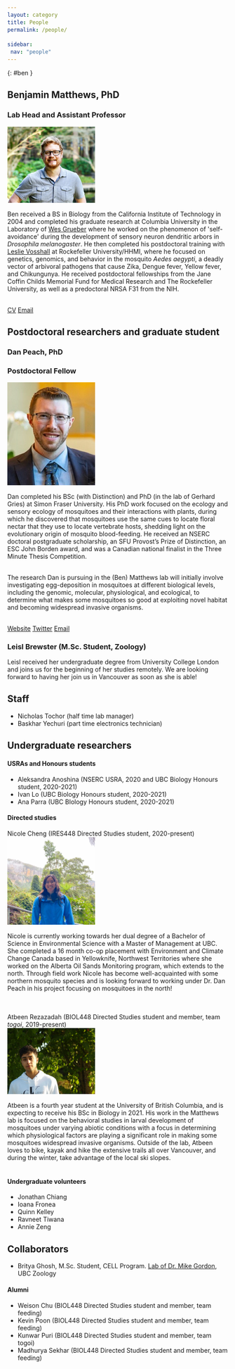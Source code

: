 ```yaml
---
layout: category
title: People
permalink: /people/

sidebar:
 nav: "people"
---
```


{: #ben }

## Benjamin Matthews, PhD
### Lab Head and Assistant Professor

<img class="align-left" src="/assets/images/Ben_1_cropped_0.jpg" width="200" caption="photo, Sylvia Herrera">

Ben received a BS in Biology from the California Institute of Technology in 2004 and completed his graduate research at Columbia University in the Laboratory of [Wes Grueber](https://grueberlab.neuroscience.columbia.edu) where he worked on the phenomenon of 'self-avoidance' during the development of sensory neuron dendritic arbors in *Drosophila melanogaster*. He then completed his postdoctoral training with [Leslie Vosshall](https://www.rockefeller.edu/research/2355-vosshall-laboratory/) at Rockefeller University/HHMI, where he focused on genetics, genomics, and behavior in the mosquito *Aedes aegypti*, a deadly vector of arbivoral pathogens that cause Zika, Dengue fever, Yellow fever, and Chikungunya. He received postdoctoral fellowships from the Jane Coffin Childs Memorial Fund for Medical Research and The Rockefeller University, as well as a predoctoral NRSA F31 from the NIH.
<br/><br/>

[CV](/assets/pdf/BenMatthews_CV_20190628.pdf)
[Email](mailto:ben.matthews@zoology.ubc.ca)

## Postdoctoral researchers and graduate student
### Dan Peach, PhD
### Postdoctoral Fellow

<img class="align-left" src="/assets/images/danpeach.jpg" width="200">

Dan completed his BSc (with Distinction) and PhD (in the lab of Gerhard Gries) at Simon Fraser University. His PhD work focused on the ecology and sensory ecology of mosquitoes and their interactions with plants, during which he discovered that mosquitoes use the same cues to locate floral nectar that they use to locate vertebrate hosts, shedding light on the evolutionary origin of mosquito blood-feeding. He received an NSERC doctoral postgraduate scholarship, an SFU Provost’s Prize of Distinction, an ESC John Borden award, and was a Canadian national finalist in the Three Minute Thesis Competition.
<br/><br/>

The research Dan is pursuing in the (Ben) Matthews lab will initially involve investigating egg-deposition in mosquitoes at different biological levels, including the genomic, molecular, physiological, and ecological, to determine what makes some mosquitoes so good at exploiting novel habitat and becoming widespread invasive organisms.
<br/><br/>

[Website](http://www.danpeach.net)
[Twitter](https://twitter.com/DanPeach3)
[Email](mailto:peach@zoology.ubc.ca)

### Leisl Brewster (M.Sc. Student, Zoology)<br/>

Leisl received her undergraduate degree from University College London and joins us for the beginning of her studies remotely. We are looking forward to having her join us in Vancouver as soon as she is able!

## Staff
- Nicholas Tochor (half time lab manager)
- Baskhar Yechuri (part time electronics technician)

## Undergraduate researchers

#### USRAs and Honours students
- Aleksandra Anoshina (NSERC USRA, 2020 and UBC Biology Honours student, 2020-2021)
- Ivan Lo (UBC Biology Honours student, 2020-2021)
- Ana Parra (UBC BIology Honours student, 2020-2021)

#### Directed studies
Nicole Cheng (IRES448 Directed Studies student, 2020-present)<br/>
<img class="align-left" src="/assets/images/nicolecheng.jpg" width="200">

Nicole is currently working towards her dual degree of a Bachelor of Science in Environmental Science with a Master of Management at UBC.  She completed a 16 month co-op placement with Environment and Climate Change Canada based in Yellowknife, Northwest Territories where she worked on the Alberta Oil Sands Monitoring program, which extends to the north. Through field work Nicole has become well-acquainted with some northern mosquito species and is looking forward to working under Dr. Dan Peach in his project focusing on mosquitoes in the north!  
<br/><br/>

Atbeen Rezazadah (BIOL448 Directed Studies student and member, team <i>togoi</i>, 2019-present)<br/>
<img class="align-left" src="/assets/images/atbeenrezazadah.jpg" width="200">

Atbeen is a fourth year student at the University of British Columbia, and is expecting to receive his BSc in Biology in 2021. His work in the Matthews lab is focused on the behavioral studies in larval development of mosquitoes under varying abiotic conditions with a focus in determining which physiological factors are playing a significant role in making some mosquitoes widespread invasive organisms. Outside of the lab, Atbeen loves to bike, kayak and hike the extensive trails all over Vancouver, and during the winter, take advantage of the local ski slopes.
<br/><br/>


#### Undergraduate volunteers
- Jonathan Chiang
- Ioana Fronea
- Quinn Kelley
- Ravneet Tiwana
- Annie Zeng


## Collaborators
- Britya Ghosh, M.Sc. Student, CELL Program.  [Lab of Dr. Mike Gordon](https://www.zoology.ubc.ca/~gordon/), UBC Zoology


#### Alumni
- Weison Chu (BIOL448 Directed Studies student and member, team feeding)
- Kevin Poon (BIOL448 Directed Studies student and member, team feeding)
- Kunwar Puri (BIOL448 Directed Studies student and member, team togoi)
- Madhurya Sekhar (BIOL448 Directed Studies student and member, team feeding)

